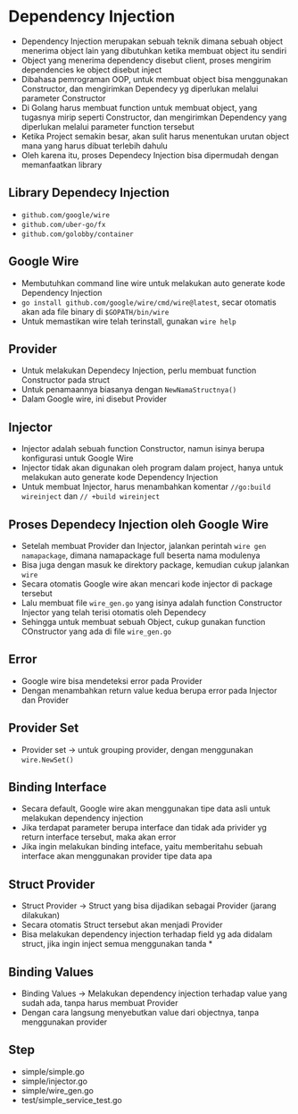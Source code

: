 # Dependency Injection
- Dependency Injection merupakan sebuah teknik dimana sebuah object menerima object lain yang dibutuhkan ketika membuat object itu sendiri
- Object yang menerima dependency disebut client, proses mengirim dependencies ke object disebut inject
- Dibahasa pemrograman OOP, untuk membuat object bisa menggunakan Constructor, dan mengirimkan Dependecy yg diperlukan melalui parameter Constructor
- Di Golang harus membuat function untuk membuat object, yang tugasnya mirip seperti Constructor, dan mengirimkan Dependency yang diperlukan melalui parameter function tersebut
- Ketika Project semakin besar, akan sulit harus menentukan urutan object mana yang harus dibuat terlebih dahulu
- Oleh karena itu, proses Dependecy Injection bisa dipermudah dengan memanfaatkan library

## Library Dependecy Injection
- `github.com/google/wire`
- `github.com/uber-go/fx`
- `github.com/golobby/container`

## Google Wire
- Membutuhkan command line wire untuk melakukan auto generate kode Dependency Injection
- `go install github.com/google/wire/cmd/wire@latest`, secar otomatis akan ada file binary di `$GOPATH/bin/wire`
- Untuk memastikan wire telah terinstall, gunakan `wire help`

## Provider
- Untuk melakukan Dependecy Injection, perlu membuat function Constructor pada struct
- Untuk penamaannya biasanya dengan `NewNamaStructnya()`
- Dalam Google wire, ini disebut Provider

## Injector
- Injector adalah sebuah function Constructor, namun isinya berupa konfigurasi untuk Google Wire
- Injector tidak akan digunakan oleh program dalam project, hanya untuk melakukan auto generate kode Dependency Injection
- Untuk membuat Injector, harus menambahkan komentar `//go:build wireinject` dan `// +build wireinject`

## Proses Dependecy Injection oleh Google Wire
- Setelah membuat Provider dan Injector, jalankan perintah `wire gen namapackage`, dimana namapackage full beserta nama modulenya
- Bisa juga dengan masuk ke direktory package, kemudian cukup jalankan `wire`
- Secara otomatis Google wire akan mencari kode injector di package tersebut
- Lalu membuat file `wire_gen.go` yang isinya adalah function Constructor Injector yang telah terisi otomatis oleh Dependecy
- Sehingga untuk membuat sebuah Object, cukup gunakan function COnstructor yang ada di file `wire_gen.go`

## Error
- Google wire bisa mendeteksi error pada Provider
- Dengan menambahkan return value kedua berupa error pada Injector dan Provider

## Provider Set
- Provider set -> untuk grouping provider, dengan menggunakan `wire.NewSet()`

## Binding Interface
- Secara default, Google wire akan menggunakan tipe data asli untuk melakukan dependency injection
- Jika terdapat parameter berupa interface dan tidak ada privider yg return interface tersebut, maka akan error
- Jika ingin melakukan binding inteface, yaitu memberitahu sebuah interface akan menggunakan provider tipe data apa

## Struct Provider
- Struct Provider -> Struct yang bisa dijadikan sebagai Provider (jarang dilakukan)
- Secara otomatis Struct tersebut akan menjadi Provider
- Bisa melakukan dependency injection terhadap field yg ada didalam struct, jika ingin inject semua menggunakan tanda *

## Binding Values
- Binding Values -> Melakukan dependency injection terhadap value yang sudah ada, tanpa harus membuat Provider 
- Dengan cara langsung menyebutkan value dari objectnya, tanpa menggunakan provider

## Step
- simple/simple.go
- simple/injector.go
- simple/wire_gen.go
- test/simple_service_test.go